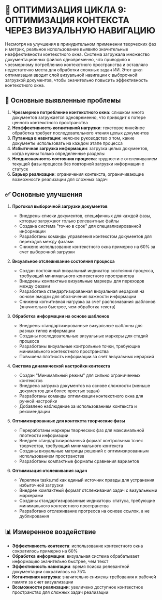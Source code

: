 # 🔄 ОПТИМИЗАЦИЯ ЦИКЛА 9: ОПТИМИЗАЦИЯ КОНТЕКСТА ЧЕРЕЗ ВИЗУАЛЬНУЮ НАВИГАЦИЮ

Несмотря на улучшения в принудительном применении творческих фаз и метрик, реальное использование выявило значительные неэффективности контекстного окна. Система загружала множество документационных файлов одновременно, что приводило к чрезмерному потреблению контекстного пространства и оставляло недостаточно места для обработки сложных задач ИИ. Этот цикл оптимизации вводит слой визуальной навигации с выборочной загрузкой документов, чтобы значительно повысить эффективность контекстного окна.

## 🚨 Основные выявленные проблемы
1. **Чрезмерное потребление контекстного окна**: слишком много документов загружается одновременно, что приводит к потере ценного контекстного пространства
2. **Неэффективность когнитивной нагрузки**: текстовое линейное обработка требует последовательного чтения целых документов
3. **Путаница в навигации**: неясное руководство о том, какие документы использовать на каждом этапе процесса
4. **Избыточная загрузка информации**: загрузка целых документов, когда нужны только определенные разделы
5. **Неоднозначность состояния процесса**: трудности с отслеживанием текущей фазы процесса без повторной загрузки информации о статусе
6. **Барьер реализации**: ограничения контекста, ограничивающие возможности реализации для сложных задач

## ✅ Основные улучшения
1. **Протокол выборочной загрузки документов**
   - Внедрены списки документов, специфичных для каждой фазы, которые загружают только релевантные файлы
   - Создана система "точно в срок" для специализированной информации
   - Разработаны команды управления контекстом документов для переходов между фазами
   - Снижено использование контекстного окна примерно на 60% за счет выборочной загрузки

2. **Визуальное отслеживание состояния процесса**
   - Создан постоянный визуальный индикатор состояния процесса, требующий минимального контекстного пространства
   - Внедрены компактные визуальные маркеры для переходов между фазами
   - Разработана стандартизированная визуальная иерархия на основе эмодзи для обозначения важности информации
   - Снижена когнитивная нагрузка за счет распознавания шаблонов (значительно быстрее, чем обработка текста)

3. **Обработка информации на основе шаблонов**
   - Внедрены стандартизированные визуальные шаблоны для разных типов информации
   - Созданы последовательные визуальные маркеры для стадий процесса
   - Разработаны визуальные контрольные точки, требующие минимального контекстного пространства
   - Повышена плотность информации за счет визуальных иерархий

4. **Система динамической настройки контекста**
   - Создан "Минимальный режим" для сильно ограниченных контекстов
   - Внедрена загрузка документов на основе сложности (меньше документов для более простых задач)
   - Разработаны команды оптимизации контекстного окна для ручной настройки
   - Добавлено наблюдение за использованием контекста и рекомендации

5. **Оптимизированные для контекста творческие фазы**
   - Переработаны маркеры творческих фаз для максимальной плотности информации
   - Внедрен стандартизированный формат контрольных точек творчества, требующий минимального контекста
   - Созданы визуальные матрицы решений с оптимизированным использованием пространства
   - Разработаны компактные форматы сравнения вариантов

6. **Оптимизация отслеживания задач**
   - Укреплен tasks.md как единый источник правды для устранения избыточной загрузки
   - Внедрен компактный формат отслеживания задач с визуальными маркерами
   - Созданы стандартизированные индикаторы статуса, требующие минимального контекстного пространства
   - Разработано отслеживание прогресса на основе ссылок, а не дублирования

## 📊 Измеренное воздействие
- **Эффективность контекста**: использование контекстного окна сократилось примерно на 60%
- **Обработка информации**: визуальная система обрабатывает информацию значительно быстрее, чем текст
- **Эффективность навигации**: время поиска релевантной документации сократилось на 75%
- **Когнитивная нагрузка**: значительно снижены требования к рабочей памяти за счет визуализации
- **Возможности реализации**: увеличено доступное контекстное пространство для сложных задач реализации